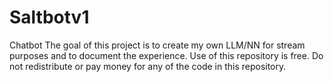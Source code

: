 # Saltbotv1
Chatbot 
The goal of this project is to create my own LLM/NN for stream purposes and to document the experience.
Use of this repository is free. Do not redistribute or pay money for any of the code in this repository.

